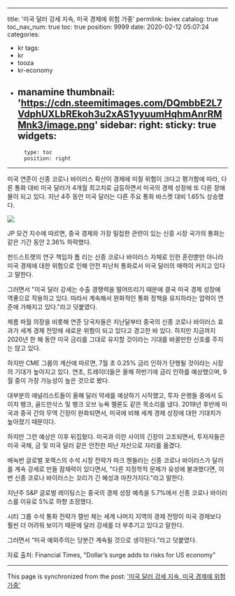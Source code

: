 
---
title: '미국 달러 강세 지속, 미국 경제에 위험 가중'
permlink: bviex
catalog: true
toc_nav_num: true
toc: true
position: 9999
date: 2020-02-12 05:07:24
categories:
- kr
tags:
- kr
- tooza
- kr-economy
- manamine
thumbnail: 'https://cdn.steemitimages.com/DQmbbE2L7VdphUXLbREkoh3u2xAS1yyuumHqhmAnrRMMnk3/image.png'
sidebar:
    right:
        sticky: true
widgets:
    -
        type: toc
        position: right
---


미국 연준이 신종 코로나 바이러스 확산이 경제에 미칠 위험이 크다고 평가함에 따라, 다른 통화 대비 미국 달러가 4개월 최고치로 급등하면서 미국의 경제 성장에 또 다른 장애물이 되고 있다. 지난 4주 동안 미국 달러는 다른 주요 통화 바스켓 대비 1.65% 상승했다.

![](https://cdn.steemitimages.com/DQmbbE2L7VdphUXLbREkoh3u2xAS1yyuumHqhmAnrRMMnk3/image.png)

JP 모건 지수에 따르면, 중국 경제와 가장 밀접한 관련이 있는 신흥 시장 국가의 통화는 같은 기간 동안 2.36% 하락했다.

펀드스트랫의 연구 책임자 톰 리는 신종 코로나 바이러스 자체로 인한 혼란뿐만 아니라 미국 경제에 대한 위험으로 인해 안전 피난처 통화로서 미국 달러의 매력이 커지고 있다고 말한다.


그러면서 "미국 달러 강세는 수출 경쟁력을 떨어뜨리기 때문에 결국 미국 경제 성장에 역풍으로 작용하고 있다. 따라서 계속해서 완화적인 통화 정책을 유지하라는 압력이 연준에 가해지고 있다."라고 덧붙였다.


제롬 파월 의장을 비롯해 연준 당국자들은 지난달부터 중국의 신종 코로나 바이러스 효과가 세계 경제 전망에 새로운 위험이 되고 있다고 경고한 바 있다. 하지만 지금까지 2020년 한 해 동안 미국 금리를 그대로 유지할 것이라는 기대를 바꿀만한 신호를 주지는 않고 있다.


하지만 CME 그룹의 계산에 따르면, 7월 초 0.25% 금리 인하가 단행될 것이라는 시장의 기대가 높아지고 있다. 연초, 트레이더들은 올해 하반기에 금리 인하를 예상했으며, 9월 중이 가장 가능성이 높은 것으로 봤다.


대부분의 애널리스트들이 올해 달러 약세를 예상하기 시작했고, 투자 은행들 중에서 도이치 뱅크, 골드만삭스 및 뱅크 오브 뉴욕 멜론도 같은 목소리를 냈다. 2019년 후반에 미국과 중국 간의 무역 긴장이 완화되면서, 미국에 비해 세계 경제 성장에 대한 기대치가 높아졌기 때문이다.


하지만 그런 예상은 이후 뒤집혔다. 미국과 이란 사이의 긴장이 고조되면서, 투자자들은 미국 국채, 금 및 미국 달러 같은 안전한 피난 자산으로 자리를 옮겼다.


배녹번 글로벌 포렉스의 수석 시장 전략가 마크 챈들러는 신종 코로나 바이러스가 달러를 계속 강세로 만들 잠재력이 있다면서, "다른 지정학적 문제가 유성에 불과했다면, 이번 신종 코로나 바이러스는 꼬리가 긴 혜성과 마찬가지다."라고 말한다.


지난주 S&P 글로벌 레이팅스는 중국의 경제 성장 예측을 5.7%에서 신종 코로나 바이러스를 이유로 5%로 하향 조정했다.


시티 그룹 수석 통화 전략가 캘빈 체는 세계 나머지 지역의 경제 전망이 미국 경제보다 훨씬 더 어려워 보이기 때문에 달러 강세를 더 부추기고 있다고 말한다.


그러면서 “미국 예외주의는 당분간 계속될 것으로 생각된다.”라고 덧붙였다.


자료 출처: Financial Times, "Dollar’s surge adds to risks for US economy"

- - -

This page is synchronized from the post: ['미국 달러 강세 지속, 미국 경제에 위험 가중'](https://steemit.com/@pius.pius/bviex)

